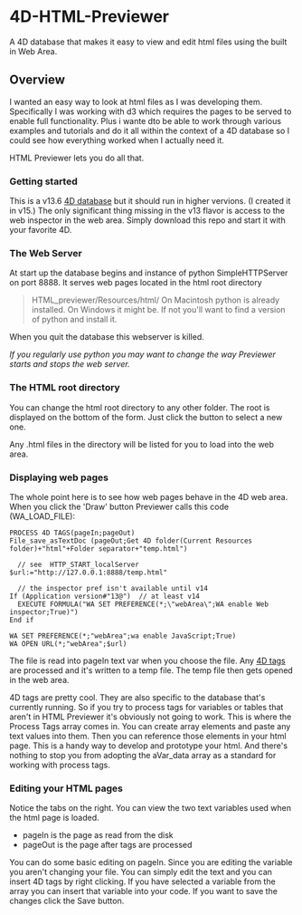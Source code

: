 # 4D-HTML-Previewer
A 4D database that makes it easy to view and edit html files using the built in Web Area. 

## Overview
I wanted an easy way to look at html files as I was developing them. Specifically I was working with d3 which requires the pages to be served to enable full functionality. Plus i wante dto be able to work through various examples and tutorials and do it all within the context of a 4D database so I could see how everything worked when I actually need it. 

HTML Previewer lets you do all that. 

### Getting started
This is a v13.6 [4D database](http://www.4d.com) but it should run in higher vervions. (I created it in v15.) The only significant thing missing in the v13 flavor is access to the web inspector in the web area. Simply download this repo and start it with your favorite 4D.

### The Web Server
At start up the database begins and instance of python SimpleHTTPServer on port 8888. It serves web pages located in the html root directory
>HTML_previewer/Resources/html/
On Macintosh python is already installed. On Windows it might be. If not you'll want to find a version of python and install it. 

When you quit the database this webserver is killed. 

*If you regularly use python you may want to change the way Previewer starts and stops the web server.*

### The HTML root directory
You can change the html root directory to any other folder. The root is displayed on the bottom of the form. Just click the button to select a new one. 

Any .html files in the directory will be listed for you to load into the web area. 

### Displaying web pages
The whole point here is to see how web pages behave in the 4D web area. When you click the 'Draw' button Previewer calls this code  (WA_LOAD_FILE): 
```
PROCESS 4D TAGS(pageIn;pageOut)
File_save_asTextDoc (pageOut;Get 4D folder(Current Resources folder)+"html"+Folder separator+"temp.html")

  // see  HTTP_START_localServer
$url:="http://127.0.0.1:8888/temp.html"

  // the inspector pref isn't available until v14
If (Application version#"13@")  // at least v14
  EXECUTE FORMULA("WA SET PREFERENCE(*;\"webArea\";WA enable Web inspector;True)")
End if 

WA SET PREFERENCE(*;"webArea";wa enable JavaScript;True)
WA OPEN URL(*;"webArea";$url)
```
The file is read into pageIn text var when you choose the file. Any [4D tags](http://livedoc.4d.com/4D-Language-Reference-15.1/String/4D-Transformation-Tags.300-2685382.en.html) are processed and it's written to a temp file. The temp file then gets opened in the web area. 

4D tags are pretty cool. They are also specific to the database that's currently running. So if you try to process tags for variables or tables that aren't in HTML Previewer it's obviously not going to work. This is where the Process Tags array comes in. You can create array elements and paste any text values into them. Then you can reference those elements in your html page. This is a handy way to develop and prototype your html. And there's nothing to stop you from adopting the aVar_data array as a standard for working with process tags. 

### Editing your HTML pages
Notice the tabs on the right. You can view the two text variables used when the html page is loaded. 
- pageIn is the page as read from the disk
- pageOut is the page after tags are processed

You can do some basic editing on pageIn. Since you are editing the variable you aren't changing your file. You can simply edit the text and you can insert 4D tags by right clicking. If you have selected a variable from the array you can insert that variable into your code. 
If you want to save the changes click the Save button. 
